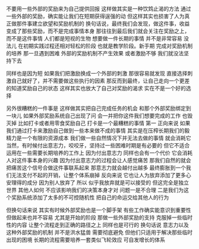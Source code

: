 不要用一些外部的奖励来为自己提供回报 这样做其实是一种饮鸩止渴的方法
通过一些外部的奖励，确实能让我们在短期获得逞强的动 但这样其实也损害了人为真正做那件事建立欲望和奖励机制的
换句话说，最终我们会发现，做这件事，收益变成了那些奖励，而不是完成事情本身 那往往到最后我们就会关注在奖励之上，而不是这件事情
人们都是短视的生物 想要做一件长期的事情 并不是非常容易 没法儿 在初期实践过程还相对轻松的阶段 也就是教学阶段。新手期 完成对奖励机制的培养 那一旦遇到困难 外部的奖励机制不产生效果 或者激励不够 我们就没法坚持下去

同样也是因为短 如果我们把激励换成一个外部的刺激 那很容易就发现 直接选择刺激自己就好了，并不需要做这些执行的因素 那反而到最终，让自己走向一个更差的知道奖励自己的状态 这样其实也放大了自己对奖励的渴求 实在不是一个好的选择

另外很糟糕的一件事是 这样做其实把自己完成任务的机会 和那个外部奖励绑定到一块儿 如果外部奖励系统自己出现了问 会一并把你这件我们想要完成的工作 也毁灭掉
比如打卡或者用零食奖励自己
打卡是一个最糟糕的事情 第一 正向来说 如果我们通过打卡来激励自己做到一些本来做不成的事情 其实是在压榨长期我们的毅 精力是一个有限的资源成本 我们做一些自然情况下并无法去做的事情 就会消耗它 当然，有时候付出意志力，咬咬牙，坚持过一些困难时期是有必要的 但它不适合运用在一些需要长期培养的工作上 因为付出意志力 同样也会有一个代价 它会消耗人对这件事本身的兴趣 因为付出意志力的过程会让人感觉痛苦 那我们自然的就会把痛苦这个信号合做这件事联系起来 那意志力就会越付出越多 最终膨胀到一个我们无法支付不起的开销，让整个体系崩掉
反向来说 它也让人为放弃添加了更多心安理得的成分 因为别人放弃了 所以 似乎我放弃就是可以接受的 但这完全是独立世界 其他人如何 不应该影响我们的决策本身才对 问题一是不合理 二是我们为这个奖励系统添加了太多的不可控随机性 把自己的命运交给其他人的行为

但换句话来说 其实有时候外部奖励也是一个脚手架 有些工作确实能意识到重要性 但做起来也并不容易 尤其是开始的阶段 那做一些外部奖励的支持 克服掉一些临时性的内容 让整个流程走到正确的路径之上 同样也是可行的
换句话说 意志力以及这种外部奖励的机制 并不是洪水猛兽 需要彻底避免 但他们只适用于解决那些临时出现的困境 长期的流程需要培养一套类似飞轮效应 可自发增长的体系